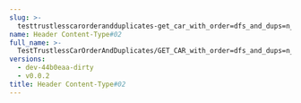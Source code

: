 ```yaml
---
slug: >-
  testtrustlesscarorderandduplicates-get_car_with_order=dfs_and_dups=n_of_unixfs_directory_with_duplicate_files-header_content-type#02
name: Header Content-Type#02
full_name: >-
  TestTrustlessCarOrderAndDuplicates/GET_CAR_with_order=dfs_and_dups=n_of_UnixFS_Directory_With_Duplicate_Files/Header_Content-Type#02
versions:
  - dev-44b0eaa-dirty
  - v0.0.2
title: Header Content-Type#02
---
```


